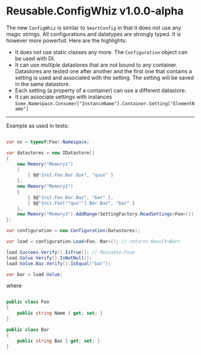 # Reusable.ConfigWhiz v1.0.0-alpha

The new `ConfigWhiz` is similar to `SmartConfig` in that it does not use any magic strings. All configurations and datatypes are strongly typed. It is however more powerfull. Here are the highlights:

- It does not use static classes any more. The `Configuration` object can be used with DI.
- It can use multiple datastores that are not bound to any container. Datastores are tested one after another and the first one that contains a setting is used and associated with the setting. The setting will be saved in the same datastore. 
- Each setting (a property of a container) can use a different datastore.
- It can associate settings with instances `Some.Namespace.Consumer["InstanceName"].Container.Setting["ElementName"]`

---

Example as used in tests:

```cs

var ns = typeof(Foo).Namespace;

var datastores = new IDatastore[]
{
    new Memory("Memory1")
    {
        { $@"{ns}.Foo.Bar.Qux", "quux" }
    },
    new Memory("Memory2")
    {
        { $@"{ns}.Foo.Bar.Baz", "bar" },
        { $@"{ns}.Foo[""qux""].Bar.Baz", "bar" }
    },
    new Memory("Memory3").AddRange(SettingFactory.ReadSettings<Foo>()), 
};

var configuration = new Configuration(Datastores);

var load = configuration.Load<Foo, Bar>(); // returns Result<Bar>

load.Succees.Verify().IsTrue(); // Reusable.Fuse
load.Value.Verify().IsNotNull();
load.Value.Baz.Verify().IsEqual("bar");

var bar = load.Value;

```

where

```cs

public class Foo
{
    public string Name { get; set; }
}

public class Bar
{
    public string Baz { get; set; }
}
```
